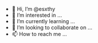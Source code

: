 - 👋 Hi, I’m @esxthy
- 👀 I’m interested in ...
- 🌱 I’m currently learning ...
- 💞️ I’m looking to collaborate on ...
- 📫 How to reach me ...

<!---
esxthy/esxthy is a ✨ special ✨ repository because its `README.md` (this file) appears on your GitHub profile.
You can click the Preview link to take a look at your changes.
--->
